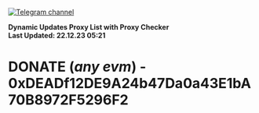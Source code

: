 [![Telegram channel](https://img.shields.io/endpoint?url=https://runkit.io/damiankrawczyk/telegram-badge/branches/master?url=https://t.me/n4z4v0d)](https://t.me/n4z4v0d) 

**Dynamic Updates Proxy List with Proxy Checker**  
**Last Updated: 22.12.23 05:21**

# DONATE (_any evm_) - 0xDEADf12DE9A24b47Da0a43E1bA70B8972F5296F2
